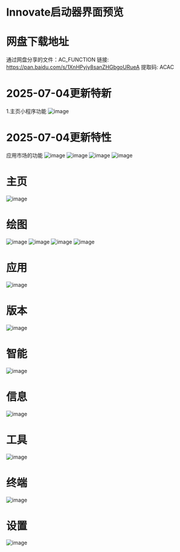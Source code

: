 # Innovate启动器界面预览
# 网盘下载地址
通过网盘分享的文件：AC_FUNCTION
链接: https://pan.baidu.com/s/1XnHPyjy8sanZHGbgoURueA 提取码: ACAC
# 2025-07-04更新特新
1.主页小程序功能
![image](https://github.com/user-attachments/assets/e8857429-03fd-479e-a1d4-2f4a00b98f5a)
# 2025-07-04更新特性
应用市场的功能
![image](https://github.com/user-attachments/assets/7ab571b8-3114-40bf-b504-8700ecdbda82)
![image](https://github.com/user-attachments/assets/82d6a413-1b4b-45ac-9731-c3307367e677)
![image](https://github.com/user-attachments/assets/4656635c-3939-4fb9-87ad-c13f64d45e2c)
![image](https://github.com/user-attachments/assets/81ceb0dd-96d8-42d3-96fe-6b458e0f2dd4)
# 主页
![image](https://github.com/user-attachments/assets/9b208b6f-4223-453a-a015-28314d56b148)
# 绘图
![image](https://github.com/user-attachments/assets/a78d42f6-2f1b-4f40-9342-de19c934af08)
![image](https://github.com/user-attachments/assets/ab450624-da90-48b0-bbd7-f832da3a1abc)
![image](https://github.com/user-attachments/assets/50218d0c-0fc2-41f5-87b9-faf4d501a627)
![image](https://github.com/user-attachments/assets/c6d69620-a3b3-41d5-acfb-9bdcf98562a4)
# 应用
![image](https://github.com/user-attachments/assets/733a7a85-c261-4d50-bd26-d5831892906f)
# 版本
![image](https://github.com/user-attachments/assets/da5568c2-c5a9-48a6-b9b9-7e9b6422273e)
# 智能
![image](https://github.com/user-attachments/assets/bc355fe5-4795-4837-bf90-3f932d48616e)
# 信息
![image](https://github.com/user-attachments/assets/a2fcaf2c-0a86-4bf1-b537-6655f58c44ec)
# 工具
![image](https://github.com/user-attachments/assets/87d78741-bba1-4572-afd0-6d9577b1058d)
# 终端
![image](https://github.com/user-attachments/assets/03228223-0d71-4704-8b4a-d12fbe8253f4)
# 设置
![image](https://github.com/user-attachments/assets/8d3424c0-1dc9-4cfe-8ba6-e248c88a87e3)
